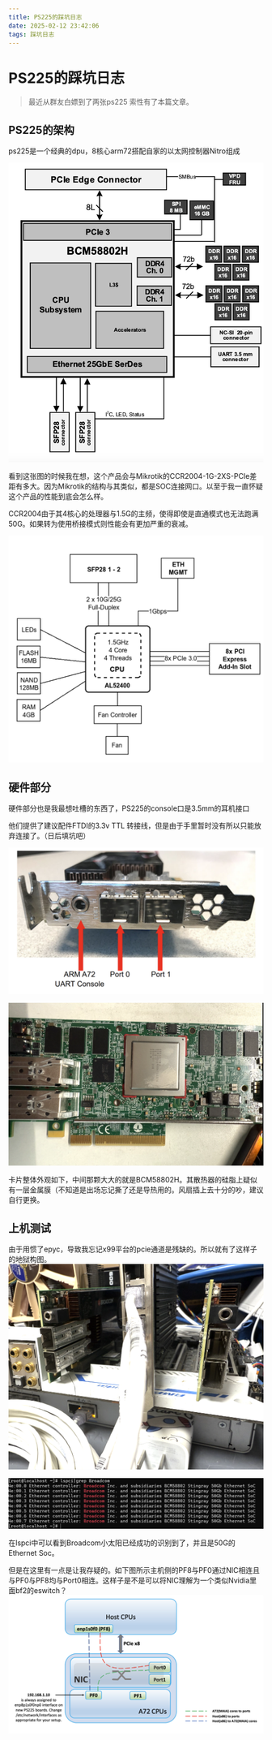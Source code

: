 ```yaml
---
title: PS225的踩坑日志
date: 2025-02-12 23:42:06
tags: 踩坑日志
---
```


# PS225的踩坑日志

> 最近从群友白嫖到了两张ps225 索性有了本篇文章。

## PS225的架构

ps225是一个经典的dpu，8核心arm72搭配自家的以太网控制器Nitro组成

![](../img/Screen-uX0D2mEt.png)

看到这张图的时候我在想，这个产品会与Mikrotik的CCR2004-1G-2XS-PCIe差距有多大。因为Mikrotik的结构与其类似，都是SOC连接网口。以至于我一直怀疑这个产品的性能到底会怎么样。

CCR2004由于其4核心的处理器与1.5G的主频，使得即使是直通模式也无法跑满50G。如果转为使用桥接模式则性能会有更加严重的衰减。

![](../img/Screen-E38EfIW7.png)

## 硬件部分

硬件部分也是我最想吐槽的东西了，PS225的console口是3.5mm的耳机接口

他们提供了建议配件FTDI的3.3v TTL 转接线，但是由于手里暂时没有所以只能放弃连接了。（日后填坑吧）

![](../img/Screen-xfnm4RLW.png)

![](../img/Screen-BpmcwDwB.png)

卡片整体外观如下，中间那颗大大的就是BCM58802H。其散热器的硅脂上疑似有一层金属膜（不知道是出场忘记撕了还是导热用的。风扇插上去十分的吵，建议自行更换。

## 上机测试

由于用惯了epyc，导致我忘记x99平台的pcie通道是残缺的。所以就有了这样子的地狱构图。![](../img/Screen-tO9v944G.png)

![](../img/IMG_8779.png)

在lspci中可以看到Broadcom小太阳已经成功的识别到了，并且是50G的Ethernet Soc。

但是在这里有一点是让我存疑的。如下图所示主机侧的PF8与PF0通过NIC相连且与PF0与PF8均与Port0相连。这样子是不是可以将NIC理解为一个类似Nvidia里面bf2的eswitch？![Screen-M5ZOoIoe](../img/Screen-M5ZOoIoe.png)
